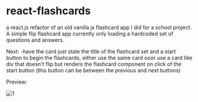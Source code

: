 # react-flashcards

a react.js refactor of an old vanilla js flashcard app I did for a school project.
A simple flip flashcard app currently only loading a hardcoded set of questions and answers.

Next:
-have the card just state the title of the flashcard set and a start button to begin the flashcards, either use the same card ooor use a card like div that doesn't flip but renders the flashcard component on click of the start button (this button can be between the previous and next buttons)

Preview:

![1](https://github.com/whatthefoobar/react-flashcards/assets/69626975/85bc8530-bd89-4dec-9d0a-fabdde7c00ed)
